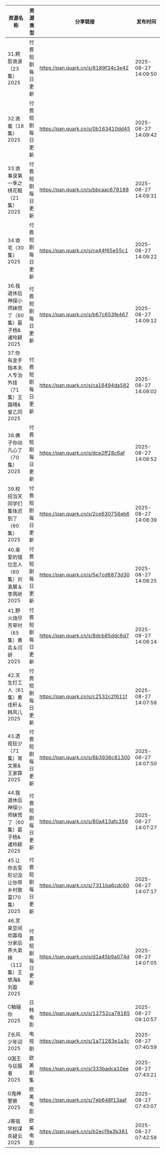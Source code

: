 | 资源名称                              | 资源类型     | 分享链接                                | 发布时间                |
| --------------------------------- | -------- | ----------------------------------- | ------------------- |
| 31.鳄影诡录（23集）2025                  | 付费短剧每日更新 | https://pan.quark.cn/s/8189f34c3e42 | 2025-08-27 14:09:50 |
| 32.诡蜜（18集）2025                    | 付费短剧每日更新 | https://pan.quark.cn/s/0b163410dd45 | 2025-08-27 14:09:42 |
| 33.诡事录第一季之绣花鞋（21集）2025            | 付费短剧每日更新 | https://pan.quark.cn/s/bbcaac678188 | 2025-08-27 14:09:31 |
| 34.诡宅（30集）2025                    | 付费短剧每日更新 | https://pan.quark.cn/s/ce44f65e55c1 | 2025-08-27 14:09:22 |
| 36.我退休后神探小师妹慌了（60集）葛子杨&诸玲颖2025    | 付费短剧每日更新 | https://pan.quark.cn/s/b67c653fe467 | 2025-08-27 14:09:12 |
| 37.你有金手指本夫人专治外挂（71集）王路晴&曾乙同2025   | 付费短剧每日更新 | https://pan.quark.cn/s/ca16494da582 | 2025-08-27 14:09:02 |
| 38.佛子你动凡心了（70集）2025               | 付费短剧每日更新 | https://pan.quark.cn/s/dce2ff28c6af | 2025-08-27 14:08:52 |
| 39.校招当天同学们集体迟到了（60集）2025          | 付费短剧每日更新 | https://pan.quark.cn/s/2ce630756eb6 | 2025-08-27 14:08:39 |
| 40.亲爱的错位恋人（60集）刘渝展＆李苪峤2025        | 付费短剧每日更新 | https://pan.quark.cn/s/5e7cd6873d30 | 2025-08-27 14:08:25 |
| 41.野火烧尽芳草时（65集）黄垚＆闫妍2025          | 付费短剧每日更新 | https://pan.quark.cn/s/8dcb85ddc6d7 | 2025-08-27 14:08:14 |
| 42.天生打工人（61集）黄佳轩＆韩凤儿2025          | 付费短剧每日更新 | https://pan.quark.cn/s/c2532c2f611f | 2025-08-27 14:07:58 |
| 43.透视狂少（71集）常文景&王家霖2025           | 付费短剧每日更新 | https://pan.quark.cn/s/6b3936c81300 | 2025-08-27 14:07:50 |
| 44.我退休后神探小师妹慌了（60集）葛子杨&诸玲颖2025    | 付费短剧每日更新 | https://pan.quark.cn/s/80a413afc356 | 2025-08-27 14:07:27 |
| 45.让你去变形记没让你带乡村致富(70集）2025        | 付费短剧每日更新 | https://pan.quark.cn/s/7311ba6cdc60 | 2025-08-27 14:07:17 |
| 46.灵泉空间劝寡母分家后养大弟妹（112集）王依海&刘盈2025 | 付费短剧每日更新 | https://pan.quark.cn/s/d1a45b9a074d | 2025-08-27 14:07:05 |
| C触碰你2025                          | 日韩电影     | https://pan.quark.cn/s/12752ca78185 | 2025-08-27 09:10:57 |
| Z长风少年词2025                        | 电视剧      | https://pan.quark.cn/s/1a71283e1a3c | 2025-08-27 07:40:59 |
| G国王与征服者2025                       | 欧美剧集     | https://pan.quark.cn/s/333badca10ee | 2025-08-27 07:43:21 |
| G鬼神警察2025                         | 欧美电影     | https://pan.quark.cn/s/7eb648f13aaf | 2025-08-27 07:43:07 |
| J寄宿学校谋杀疑云2025                     | 欧美电影     | https://pan.quark.cn/s/b2ecf9a3b381 | 2025-08-27 07:42:58 |
